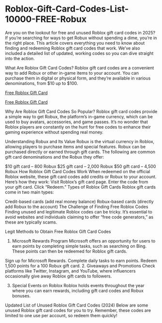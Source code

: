 # Roblox-Gift-Card-Codes-List-10000-FREE-Robux
Are you on the lookout for free and unused Roblox gift card codes in 2025? If you’re searching for ways to get Robux without spending a dime, you’re in the right place. This article covers everything you need to know about finding and redeeming Roblox gift card codes that work. We’ve also included a detailed list of updated, working codes so you can dive straight into the action.


What Are Roblox Gift Card Codes?
Roblox gift card codes are a convenient way to add Robux or other in-game items to your account. You can purchase them in digital or physical form, and they’re available in various denominations, from $10 up to $100.

[Free Roblox Gift Card](https://offersfrog.com/robux-gift)

[Free Roblox Gift Card](https://offersfrog.com/robux-gift)


Why Are Roblox Gift Card Codes So Popular?
Roblox gift card codes provide a simple way to get Robux, the platform’s in-game currency, which can be used to buy avatars, accessories, and game passes. It’s no wonder that Roblox players are constantly on the hunt for free codes to enhance their gaming experience without spending real money.

Understanding Robux and Its Value
Robux is the virtual currency in Roblox, allowing players to purchase items and special features. Robux can be purchased directly or earned through gift cards. The following are common gift card denominations and the Robux they offer:

$10 gift card – 800 Robux
$25 gift card – 2,000 Robux
$50 gift card – 4,500 Robux
How Roblox Gift Card Codes Work
When redeemed on the official Roblox website, these gift card codes add credits or Robux to your account. Here’s how they work:
Visit Roblox’s gift card page.
Enter the code from your gift card.
Click “Redeem.”
Types of Roblox Gift Cards
Roblox gift cards come in two main types:

Credit-based cards (add real money balance)
Robux-based cards (directly add Robux to the account)
The Challenge of Finding Free Roblox Codes
Finding unused and legitimate Roblox codes can be tricky. It’s essential to avoid websites and individuals claiming to offer “free code generators,” as these are typically scams.

Legit Methods to Obtain Free Roblox Gift Card Codes
1. Microsoft Rewards Program
Microsoft offers an opportunity for users to earn points by completing simple tasks, such as searching on Bing. These points can then be redeemed for Roblox gift cards.

Sign up for Microsoft Rewards.
Complete daily tasks to earn points.
Redeem 1,500 points for a 100 Robux gift card.
2. Giveaways and Promotions
Check platforms like Twitter, Instagram, and YouTube, where influencers occasionally give away Roblox gift cards to followers.

3. Special Events on Roblox
Roblox holds events throughout the year where you can earn rewards, including gift card codes and Robux bonuses.

Updated List of Unused Roblox Gift Card Codes (2024)
Below are some unused Roblox gift card codes for you to try. Remember, these codes are limited to one use per account, so redeem them quickly!
